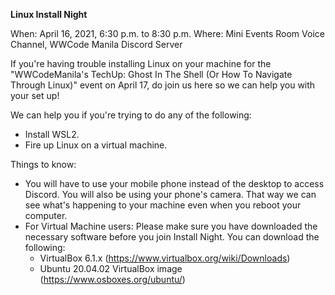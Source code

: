 **Linux Install Night**

When: April 16, 2021, 6:30 p.m. to 8:30 p.m.
Where: Mini Events Room Voice Channel, WWCode Manila Discord Server

If you're having trouble installing Linux on your machine for the "WWCodeManila's TechUp: Ghost In The Shell (Or How To Navigate Through Linux)" event on April 17, do join us here so we can help you with your set up!

We can help you if you're trying to do any of the following:

- Install WSL2.
- Fire up Linux on a virtual machine.

Things to know:

- You will have to use your mobile phone instead of the desktop to access Discord. You will also be using your phone's camera. That way we can see what's happening to your machine even when you reboot your computer.
- For Virtual Machine users: Please make sure you have downloaded the necessary software before you join Install Night. You can download the following:
	- VirtualBox 6.1.x (https://www.virtualbox.org/wiki/Downloads)
	- Ubuntu 20.04.02 VirtualBox image (https://www.osboxes.org/ubuntu/)